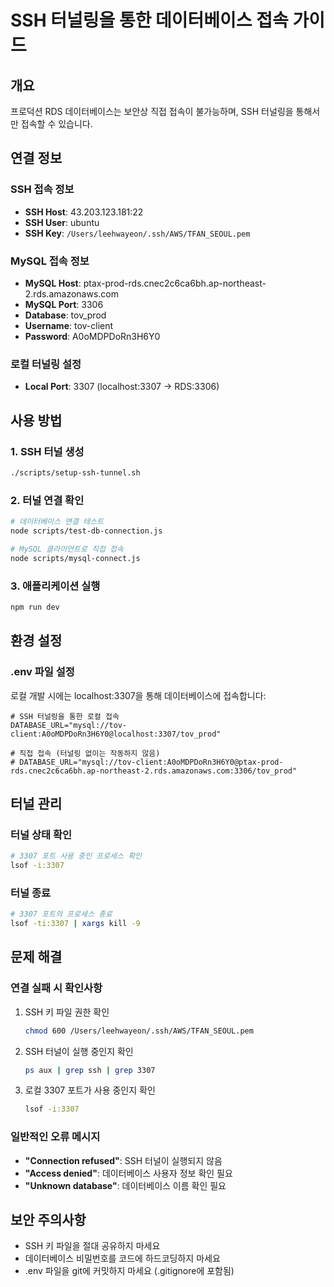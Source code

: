 # SSH 터널링을 통한 데이터베이스 접속 가이드

## 개요
프로덕션 RDS 데이터베이스는 보안상 직접 접속이 불가능하며, SSH 터널링을 통해서만 접속할 수 있습니다.

## 연결 정보

### SSH 접속 정보
- **SSH Host**: 43.203.123.181:22
- **SSH User**: ubuntu
- **SSH Key**: `/Users/leehwayeon/.ssh/AWS/TFAN_SEOUL.pem`

### MySQL 접속 정보
- **MySQL Host**: ptax-prod-rds.cnec2c6ca6bh.ap-northeast-2.rds.amazonaws.com
- **MySQL Port**: 3306
- **Database**: tov_prod
- **Username**: tov-client
- **Password**: A0oMDPDoRn3H6Y0

### 로컬 터널링 설정
- **Local Port**: 3307 (localhost:3307 → RDS:3306)

## 사용 방법

### 1. SSH 터널 생성
```bash
./scripts/setup-ssh-tunnel.sh
```

### 2. 터널 연결 확인
```bash
# 데이터베이스 연결 테스트
node scripts/test-db-connection.js

# MySQL 클라이언트로 직접 접속
node scripts/mysql-connect.js
```

### 3. 애플리케이션 실행
```bash
npm run dev
```

## 환경 설정

### .env 파일 설정
로컬 개발 시에는 localhost:3307을 통해 데이터베이스에 접속합니다:

```env
# SSH 터널링을 통한 로컬 접속
DATABASE_URL="mysql://tov-client:A0oMDPDoRn3H6Y0@localhost:3307/tov_prod"

# 직접 접속 (터널링 없이는 작동하지 않음)
# DATABASE_URL="mysql://tov-client:A0oMDPDoRn3H6Y0@ptax-prod-rds.cnec2c6ca6bh.ap-northeast-2.rds.amazonaws.com:3306/tov_prod"
```

## 터널 관리

### 터널 상태 확인
```bash
# 3307 포트 사용 중인 프로세스 확인
lsof -i:3307
```

### 터널 종료
```bash
# 3307 포트의 프로세스 종료
lsof -ti:3307 | xargs kill -9
```

## 문제 해결

### 연결 실패 시 확인사항
1. SSH 키 파일 권한 확인
   ```bash
   chmod 600 /Users/leehwayeon/.ssh/AWS/TFAN_SEOUL.pem
   ```

2. SSH 터널이 실행 중인지 확인
   ```bash
   ps aux | grep ssh | grep 3307
   ```

3. 로컬 3307 포트가 사용 중인지 확인
   ```bash
   lsof -i:3307
   ```

### 일반적인 오류 메시지
- **"Connection refused"**: SSH 터널이 실행되지 않음
- **"Access denied"**: 데이터베이스 사용자 정보 확인 필요
- **"Unknown database"**: 데이터베이스 이름 확인 필요

## 보안 주의사항
- SSH 키 파일을 절대 공유하지 마세요
- 데이터베이스 비밀번호를 코드에 하드코딩하지 마세요
- .env 파일을 git에 커밋하지 마세요 (.gitignore에 포함됨)